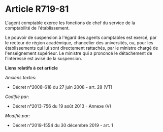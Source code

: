 # Article R719-81

L'agent comptable exerce les fonctions de chef du service de la comptabilité de l'établissement.

Le pouvoir de suspension à l'égard des agents comptables est exercé, par le recteur de région académique, chancelier des
universités, ou, pour les établissements qui lui sont directement rattachés, par le ministre chargé de l'enseignement
supérieur. Le ministre qui a prononcé le détachement de l'intéressé est avisé de la suspension.

**Liens relatifs à cet article**

_Anciens textes_:

  - Décret n°2008-618 du 27 juin 2008 - art. 28 (VT)

_Codifié par_:

  - Décret n°2013-756 du 19 août 2013 -  Annexe (V)

_Modifié par_:

  - Décret n°2019-1554 du 30 décembre 2019 - art. 1
